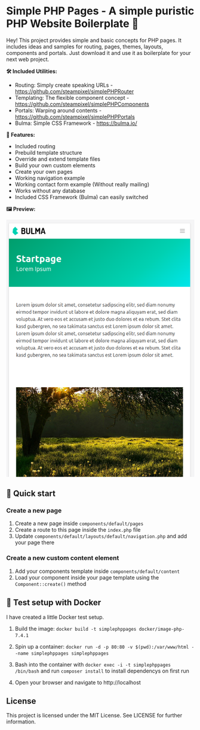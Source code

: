 # Simple PHP Pages - A simple puristic PHP Website Boilerplate 🚀
Hey! This project provides simple and basic concepts for PHP pages. It includes ideas and samples for routing, pages, themes, layouts, components and portals. Just download it and use it as boilerplate for your next web project.

__🛠 Included Utilities:__
* Routing: Simply create speaking URLs - https://github.com/steampixel/simplePHPRouter
* Templating: The flexible component concept - https://github.com/steampixel/simplePHPComponents
* Portals: Warping around contents - https://github.com/steampixel/simplePHPPortals
* Bulma: Simple CSS Framework - https://bulma.io/

__🧰 Features:__
* Included routing
* Prebuild template structure
* Override and extend template files
* Build your own custom elements
* Create your own pages
* Working navigation example
* Working contact form example (Without really mailing)
* Works without any database
* Included CSS Framework (Bulma) can easily switched

__🖼 Preview:__

![preview](https://raw.githubusercontent.com/steampixel/simplePHPPages/main/preview_mobile.png)

## 📕 Quick start

### Create a new page
1. Create a new page inside `components/default/pages`
2. Create a route to this page inside the `index.php` file
3. Update `components/default/layouts/default/navigation.php` and add your page there

### Create a new custom content element
1. Add your components template inside `components/default/content`
2. Load your component inside your page template using the `Component::create()` method

## 🚢 Test setup with Docker
I have created a little Docker test setup.

1. Build the image: `docker build -t simplephppages docker/image-php-7.4.1`

2. Spin up a container: `docker run -d -p 80:80 -v $(pwd):/var/www/html --name simplephppages simplephppages`

3. Bash into the container with `docker exec -i -t simplephppages /bin/bash` and run `composer install` to install dependencys on first run

4. Open your browser and navigate to http://localhost

## License
This project is licensed under the MIT License. See LICENSE for further information.
